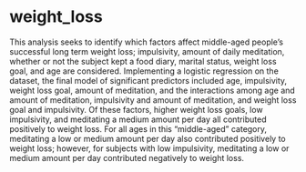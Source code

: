 # weight_loss
This analysis seeks to identify which factors affect middle-aged people’s successful long term weight loss; impulsivity, amount of daily meditation, whether or not the subject kept a food diary, marital status, weight loss goal, and age are considered. Implementing a logistic regression on the dataset, the final model of significant predictors included age, impulsivity, weight loss goal, amount of meditation, and the interactions among age and amount of meditation, impulsivity and amount of meditation, and weight loss goal and impulsivity. Of these factors, higher weight loss goals, low impulsivity, and meditating a medium amount per day all contributed positively to weight loss. For all ages in this “middle-aged” category, meditating a low or medium amount per day also contributed positively to weight loss; however, for subjects with low impulsivity, meditating a low or medium amount per day contributed negatively to weight loss.
